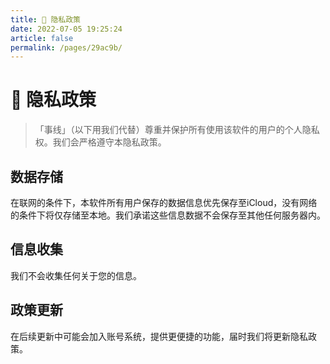 ```yaml
---
title: 🔐 隐私政策
date: 2022-07-05 19:25:24
article: false
permalink: /pages/29ac9b/
---
```


# 🔐 隐私政策

> 「事线」（以下用我们代替）尊重并保护所有使用该软件的用户的个人隐私权。我们会严格遵守本隐私政策。

## 数据存储
在联网的条件下，本软件所有用户保存的数据信息优先保存至iCloud，没有网络的条件下将仅存储至本地。我们承诺这些信息数据不会保存至其他任何服务器内。

## 信息收集
我们不会收集任何关于您的信息。

## 政策更新
在后续更新中可能会加入账号系统，提供更便捷的功能，届时我们将更新隐私政策。

